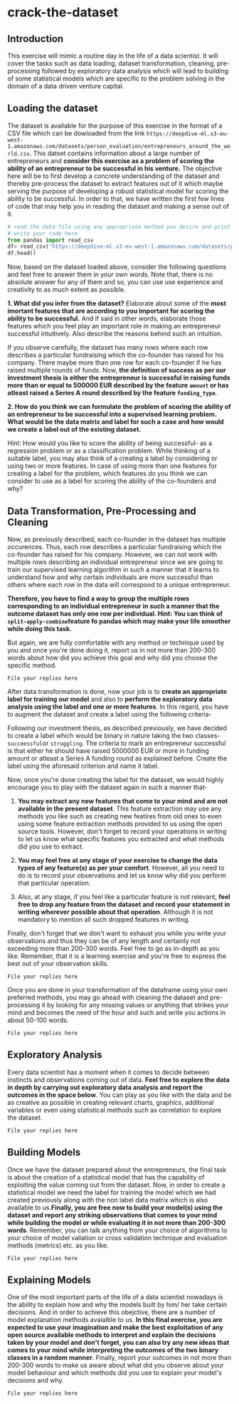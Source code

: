 # crack-the-dataset



## Introduction

This exercise will mimic a routine day in the life of a data scientist. It will cover the tasks such as data loading, dataset transformation, cleaning, pre-processing followed by exploratory data analysis which will lead to building of some statistical models which are specific to the problem solving in the domain of a data driven venture capital.

## Loading the dataset

The dataset is available for the purpose of this exercise in the format of a CSV file which can be dowloaded from the link `https://deepdive-ml.s3-eu-west-1.amazonaws.com/datasets/person_evaluation/entrepreneurs_around_the_world.csv`. This datset contains  information about a large number of entrepreneurs and **consider this exercise as a problem of scoring the ability of  an entrepreneur to be successful in his venture.** The objective here will be to first develop a concrete understanding of the dataset and thereby pre-process the dataset to extract features out of it which maybe serving the purpose of developing a robust statistical model for scoring the ability to be successful. In order to that, we have written the first few lines of code that may help you in reading the dataset and making a sense out of it.


```python
# read the data file using any appropriate method you desire and print the contents
# write your code here
from pandas import read_csv
df= read_csv('https://deepdive-ml.s3-eu-west-1.amazonaws.com/datasets/person_evaluation/entrepreneurs_around_the_world.csv')
df.head()
```

Now, based on the dataset loaded above, consider the following questions and feel free to answer them in your own words. Note that, there is no absolute answer for any of them and so, you can use use experience and creativity to as much extent as possible.

**1. What did you infer from the dataset?** Elaborate about some of the **most imortant features that are according to you important for scoring the ability to be successful.** And if said in other words, elaborate those features which you feel play an important role in making an entrepreneur successful intuitively. Also describe the reasons behind such an intuition.

If you observe carefully, the dataset has many rows where each row describes a particular fundraising which the co-founder has raised for his company. There maybe more than one row for each co-founder if he has raised multiple rounds of funds. Now, **the definition of success as per our investment thesis is either the entrepreneur is successful in raising funds more than or equal to 500000 EUR described by the feature `amount` or has atleast raised a Series A round described by the feature `funding_type`**. 


**2. How do you think we can formulate the problem of scoring the ability of an entrepreneur to be successful into a supervised learning problem. What would be the data matrix and label for such a case and how would we create a label out of the existing dataset.**

Hint: How would you like to score the ability of being successful- as a regression problem or as a classification problem. While thinking of a suitable label, you may also think of a creating a label by considering or using two or more features. In case of using more than one features for creating a label for the problem, which features do you think we can consider to use as a label for scoring the ability of the co-founders and why?

## Data Transformation, Pre-Processing and Cleaning

Now, as previously described, each co-founder in the dataset has multiple occurences. Thus, each row describes a particular fundraising which the co-founder has raised for his company. However, we can not work with multiple rows describing an individual entrepreneur since we are going to train our supervised learning algorithm in such a manner that it learns to understand how and why certain individuals are more successful than others where each row in the data will correspond to a unique entrepreneur. 

**Therefore, you have to find a way to group the multiple rows corresponding to an individual entrepreneur in such a manner that the outcome dataset has only one row per individual. Hint: You can think of `split-apply-combine`feature fo pandas which may make your life smoother while doing this task.** 

But again, we are fully comfortable with any method or technique used by you and once you're done doing it, report us in not more than 200-300 words about how did you achieve this goal and why did you choose the specific method.

`File your replies here`


After data transformation is done, now your job is to **create an appropriate label for training our model** and also to **perform the exploratory data analysis using the label and one or more features**. In this regard, you have to augment the dataset and create a label using the following criteria-

Following our investment thesis, as described previously, we have decided to create a label which would be binary in nature taking the two classes- `succeessful`or `struggling`. The criteria to mark an entrepreneur successful is that either he should have raised 5000000 EUR or more in funding amount or atleast a Series A funding round as explained before. Create the label using the aforesaid criterion and name it label.

Now, once you're done creating the label for the dataset, we would highly encourage you to play with the dataset again in such a manner that-

1. **You may extract any new features that come to your mind and are not available in the present dataset**. This feature extraction may use any methods you like such as creating new featires from old ones to even using some feature extraction methods provided to us using the open source tools. However, don't forget to record your operations in writing to let us know what specific features you extracted and what methods did you use to extract.

2. **You may feel free at any stage of your exercise to change the data types of any feature(s) as per your comfort**. However, all you need to do is to record your observations and let us know why did you perform that particular operation.

3. Also, at any stage, if you feel like a particular feature is not relevant, **feel free to drop any feature from the dataset and record your statement in writing wherever possible about that operation**. Although it is not mandatory to mention all such dropped features in writing.

Finally, don't forget that we don't want to exhaust you while you write your observations and thus they can be of any length and certainly not exceeding more than 200-300 words. Feel free to go as in-depth as you like. Remember, that it is a learning exercise and you're free to express the best out of your observation skills.

`File your replies here`

Once you are done in your transformation of the dataframe using your own preferred methods, you may go ahead with cleaning the dataset and pre-processing it by looking for any missing values or anything that strikes your mind and becomes the need of the hour and such and write you actions in about 50-100 words.

`File your replies here`

## Exploratory Analysis

Every data scientist has a moment when it comes to decide between instincts and observations coming out of data. **Feel free to explore the data in depth by carrying out exploratory data analysis and report the outcomes in the space below**. You can play as you like with the data and be as creative as possible in creating relevant charts, graphics, additional variables or even using statistical methods such as correlation to explore the dataset.

`File your replies here`


## Building Models

Once we have the dataset prepared about the entrepreneurs, the final task is about the creation of a statistical model that has the capability of exploiting the value coming out from the dataset. Now, in order to create a statistical model we need the label for training the model which we had created previously along with the non label data matrix which is also available to us.**Finally, you are free now to build your model(s) using the dataset and report any striking observations that comes to your mind while building the model or while evaluating it in not more than 200-300 words**. Remember, you can talk anything from your choice of algorithms to your choice of model valiation or cross validation technique and evaluation methods (metrics) etc. as you like. 


`File your replies here`

## Explaining Models

One of the most important parts of the life of a data scientist nowadays is the ability to explain how and why the models built by him/ her take certain decisions. And in order to achieve this obejctive, there are a number of model explanation methods avaialble to us. **In this final exercise, you are expected to use your imagination and make the best exploitation of any open source available methods to interpret and explain the decisions taken by your model and don't forget, you can also try any new ideas that comes to your mind while interpreting the outcomes of the two binary classes in a random manner**. Finally, report your outcomes in not more than 200-300 words to make us aware about what did you observe about your model behaviour and which methods did you use to explain your model's decisions and why.

`File your replies here`
